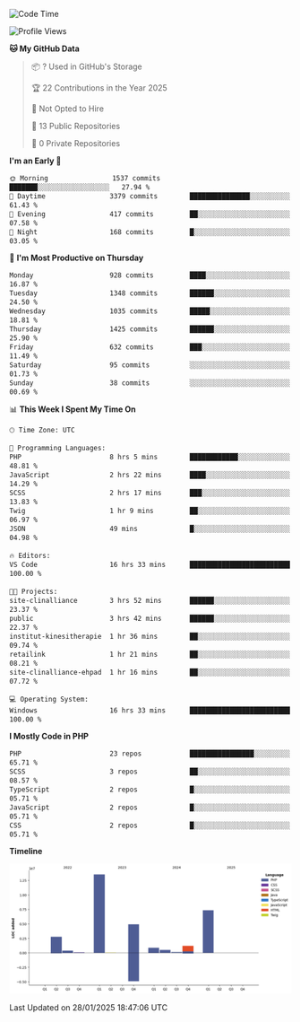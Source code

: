 <!--START_SECTION:waka-->
![Code Time](http://img.shields.io/badge/Code%20Time-2%2C200%20hrs%2013%20mins-blue)

![Profile Views](http://img.shields.io/badge/Profile%20Views-0-blue)

**🐱 My GitHub Data** 

> 📦 ? Used in GitHub's Storage 
 > 
> 🏆 22 Contributions in the Year 2025
 > 
> 🚫 Not Opted to Hire
 > 
> 📜 13 Public Repositories 
 > 
> 🔑 0 Private Repositories 
 > 
**I'm an Early 🐤** 

```text
🌞 Morning                1537 commits        ███████░░░░░░░░░░░░░░░░░░   27.94 % 
🌆 Daytime                3379 commits        ███████████████░░░░░░░░░░   61.43 % 
🌃 Evening                417 commits         ██░░░░░░░░░░░░░░░░░░░░░░░   07.58 % 
🌙 Night                  168 commits         █░░░░░░░░░░░░░░░░░░░░░░░░   03.05 % 
```
📅 **I'm Most Productive on Thursday** 

```text
Monday                   928 commits         ████░░░░░░░░░░░░░░░░░░░░░   16.87 % 
Tuesday                  1348 commits        ██████░░░░░░░░░░░░░░░░░░░   24.50 % 
Wednesday                1035 commits        █████░░░░░░░░░░░░░░░░░░░░   18.81 % 
Thursday                 1425 commits        ██████░░░░░░░░░░░░░░░░░░░   25.90 % 
Friday                   632 commits         ███░░░░░░░░░░░░░░░░░░░░░░   11.49 % 
Saturday                 95 commits          ░░░░░░░░░░░░░░░░░░░░░░░░░   01.73 % 
Sunday                   38 commits          ░░░░░░░░░░░░░░░░░░░░░░░░░   00.69 % 
```


📊 **This Week I Spent My Time On** 

```text
🕑︎ Time Zone: UTC

💬 Programming Languages: 
PHP                      8 hrs 5 mins        ████████████░░░░░░░░░░░░░   48.81 % 
JavaScript               2 hrs 22 mins       ████░░░░░░░░░░░░░░░░░░░░░   14.29 % 
SCSS                     2 hrs 17 mins       ███░░░░░░░░░░░░░░░░░░░░░░   13.83 % 
Twig                     1 hr 9 mins         ██░░░░░░░░░░░░░░░░░░░░░░░   06.97 % 
JSON                     49 mins             █░░░░░░░░░░░░░░░░░░░░░░░░   04.98 % 

🔥 Editors: 
VS Code                  16 hrs 33 mins      █████████████████████████   100.00 % 

🐱‍💻 Projects: 
site-clinalliance        3 hrs 52 mins       ██████░░░░░░░░░░░░░░░░░░░   23.37 % 
public                   3 hrs 42 mins       ██████░░░░░░░░░░░░░░░░░░░   22.37 % 
institut-kinesitherapie  1 hr 36 mins        ██░░░░░░░░░░░░░░░░░░░░░░░   09.74 % 
retailink                1 hr 21 mins        ██░░░░░░░░░░░░░░░░░░░░░░░   08.21 % 
site-clinalliance-ehpad  1 hr 16 mins        ██░░░░░░░░░░░░░░░░░░░░░░░   07.72 % 

💻 Operating System: 
Windows                  16 hrs 33 mins      █████████████████████████   100.00 % 
```

**I Mostly Code in PHP** 

```text
PHP                      23 repos            ████████████████░░░░░░░░░   65.71 % 
SCSS                     3 repos             ██░░░░░░░░░░░░░░░░░░░░░░░   08.57 % 
TypeScript               2 repos             █░░░░░░░░░░░░░░░░░░░░░░░░   05.71 % 
JavaScript               2 repos             █░░░░░░░░░░░░░░░░░░░░░░░░   05.71 % 
CSS                      2 repos             █░░░░░░░░░░░░░░░░░░░░░░░░   05.71 % 
```



**Timeline**

![Lines of Code chart](https://raw.githubusercontent.com/tahar-elgunaoui/tahar-elgunaoui/main/assets/bar_graph.png)


 Last Updated on 28/01/2025 18:47:06 UTC
<!--END_SECTION:waka-->
